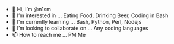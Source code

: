 - 👋 Hi, I’m @n1sm
- 👀 I’m interested in ... Eating Food, Drinking Beer, Coding in Bash
- 🌱 I’m currently learning ... Bash, Python, Perl, Nodejs
- 💞️ I’m looking to collaborate on ... Any coding languages
- 📫 How to reach me ... PM Me

<!---
n1sm/n1sm is a ✨ special ✨ repository because its `README.md` (this file) appears on your GitHub profile.
You can click the Preview link to take a look at your changes.
--->
